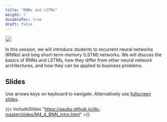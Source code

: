 ```yaml
---
title: "RNNs and LSTMs"
weight: 2
disableToc: true
draft: false
---
```


<img src="https://raw.githubusercontent.com/aaubs/ds-master/main/data/Images/rnn_timestamps.gif" width="20">

In this session, we will introduce students to recurrent neural networks (RNNs) and long short-term memory (LSTM) networks. We will discuss the basics of RNNs and LSTMs, how they differ from other neural network architectures, and how they can be applied to business problems.

## Slides

Use arrows keys on keyboard to navigate. Alternatively use [fullscreen slides](https://aaubs.github.io/ds-master/slides/M4_4_RNN_intro.html).

{{< IncludeSlides "https://aaubs.github.io/ds-master/slides/M4_4_RNN_intro.html" >}}




